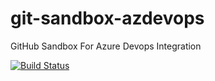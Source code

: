 # git-sandbox-azdevops
GitHub Sandbox For Azure Devops Integration

[![Build Status](https://dev.azure.com/bdudick/github-sandbox/_apis/build/status/github-sandbox-CI?branchName=master)](https://dev.azure.com/bdudick/github-sandbox/_build/latest?definitionId=27&branchName=master)
